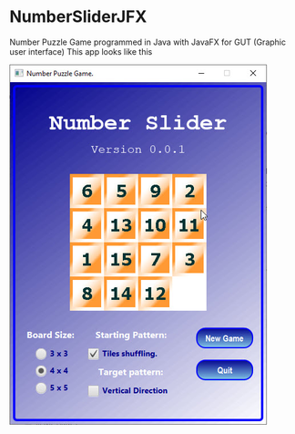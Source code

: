# NumberSliderJFX
Number Puzzle Game programmed in Java with JavaFX for GUT (Graphic user interface)
This app looks like this

![](slider01.jpg)
